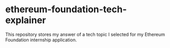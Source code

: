 # ethereum-foundation-tech-explainer
This repository stores my answer of a tech topic I selected for my Ethereum Foundation internship application. 
